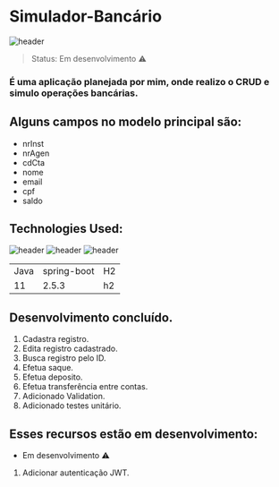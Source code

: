# Simulador-Bancário

![header](https://user-images.githubusercontent.com/90796699/229205799-b4f7abac-885c-4cb2-9c24-67aae1f2b452.png)

> Status: Em desenvolvimento ⚠️

### É uma aplicação planejada por mim, onde realizo o CRUD e simulo operações bancárias.

## Alguns campos no modelo principal são:

+ nrInst 
+ nrAgen
+ cdCta
+ nome
+ email
+ cpf
+ saldo


## Technologies Used:
![header](https://user-images.githubusercontent.com/90796699/228732700-385f1245-70e2-4afa-8fcb-3838c43cc3d1.png)
![header](https://user-images.githubusercontent.com/90796699/228732963-6bafac5b-bb12-4e8d-b72a-47b3798f7bc3.png)
![header](https://user-images.githubusercontent.com/90796699/229381110-73a2592a-5e58-4948-ae38-a179cc119e10.png)
<table>
  <tr>
    <td>Java</td>
    <td>spring-boot</td>
    <td>H2</td>
  </tr>
  <tr>
    <td>11</td>
    <td>2.5.3</td>
    <td>h2</td>
  </tr>
</table>

## Desenvolvimento concluído.

1) Cadastra registro.
2) Edita registro cadastrado.
3) Busca registro pelo ID.
4) Efetua saque.
5) Efetua deposito.
6) Efetua transferência entre contas.
7) Adicionado Validation.
8) Adicionado testes unitário.

## Esses recursos estão em desenvolvimento:

- Em desenvolvimento ⚠️
1) Adicionar autenticação JWT.
